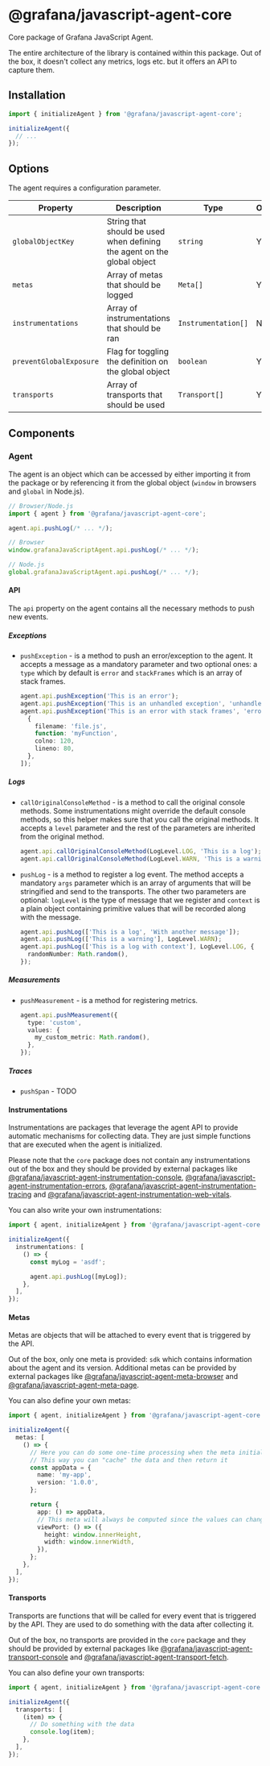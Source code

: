 # @grafana/javascript-agent-core

Core package of Grafana JavaScript Agent.

The entire architecture of the library is contained within this package. Out of the box, it doesn't collect any metrics,
logs etc. but it offers an API to capture them.

## Installation

```ts
import { initializeAgent } from '@grafana/javascript-agent-core';

initializeAgent({
  // ...
});
```

## Options

The agent requires a configuration parameter.

| Property                | Description                                                             | Type                | Optional | Default Value            |
| ----------------------- | ----------------------------------------------------------------------- | ------------------- | -------- | ------------------------ |
| `globalObjectKey`       | String that should be used when defining the agent on the global object | `string`            | Y        | `grafanaJavaScriptAgent` |
| `metas`                 | Array of metas that should be logged                                    | `Meta[]`            | Y        | `[]`                     |
| `instrumentations`      | Array of instrumentations that should be ran                            | `Instrumentation[]` | N        | `[]`                     |
| `preventGlobalExposure` | Flag for toggling the definition on the global object                   | `boolean`           | Y        | `false`                  |
| `transports`            | Array of transports that should be used                                 | `Transport[]`       | Y        | `[]`                     |

## Components

### Agent

The agent is an object which can be accessed by either importing it from the package or by referencing it from the
global object (`window` in browsers and `global` in Node.js).

```ts
// Browser/Node.js
import { agent } from '@grafana/javascript-agent-core';

agent.api.pushLog(/* ... */);

// Browser
window.grafanaJavaScriptAgent.api.pushLog(/* ... */);

// Node.js
global.grafanaJavaScriptAgent.api.pushLog(/* ... */);
```

#### API

The `api` property on the agent contains all the necessary methods to push new events.

##### Exceptions

- `pushException` - is a method to push an error/exception to the agent. It accepts a message as a mandatory parameter
  and two optional ones: a `type` which by default is `error` and `stackFrames` which is an array of stack frames.

  ```ts
  agent.api.pushException('This is an error');
  agent.api.pushException('This is an unhandled exception', 'unhandledException');
  agent.api.pushException('This is an error with stack frames', 'error', [
    {
      filename: 'file.js',
      function: 'myFunction',
      colno: 120,
      lineno: 80,
    },
  ]);
  ```

##### Logs

- `callOriginalConsoleMethod` - is a method to call the original console methods. Some instrumentations might override
  the default console methods, so this helper makes sure that you call the original methods. It accepts a `level`
  parameter and the rest of the parameters are inherited from the original method.

  ```ts
  agent.api.callOriginalConsoleMethod(LogLevel.LOG, 'This is a log');
  agent.api.callOriginalConsoleMethod(LogLevel.WARN, 'This is a warning');
  ```

- `pushLog` - is a method to register a log event. The method accepts a mandatory `args` parameter which is an array of
  arguments that will be stringified and send to the transports. The other two parameters are optional: `logLevel` is
  the type of message that we register and `context` is a plain object containing primitive values that will be
  recorded along with the message.

  ```ts
  agent.api.pushLog(['This is a log', 'With another message']);
  agent.api.pushLog(['This is a warning'], LogLevel.WARN);
  agent.api.pushLog(['This is a log with context'], LogLevel.LOG, {
    randomNumber: Math.random(),
  });
  ```

##### Measurements

- `pushMeasurement` - is a method for registering metrics.

  ```ts
  agent.api.pushMeasurement({
    type: 'custom',
    values: {
      my_custom_metric: Math.random(),
    },
  });
  ```

##### Traces

- `pushSpan` - TODO

#### Instrumentations

Instrumentations are packages that leverage the agent API to provide automatic mechanisms for collecting data. They are
just simple functions that are executed when the agent is initialized.

Please note that the `core` package does not contain any instrumentations out of the box and they should be provided by
external packages like [@grafana/javascript-agent-instrumentation-console](https://github.com/grafana/grafana-javascript-agent/tree/main/packages/instrumentation-console),
[@grafana/javascript-agent-instrumentation-errors](https://github.com/grafana/grafana-javascript-agent/tree/main/packages/instrumentation-errors),
[@grafana/javascript-agent-instrumentation-tracing](https://github.com/grafana/grafana-javascript-agent/tree/main/packages/instrumentation-tracing)
and [@grafana/javascript-agent-instrumentation-web-vitals](https://github.com/grafana/grafana-javascript-agent/tree/main/packages/instrumentation-web-vitals).

You can also write your own instrumentations:

```ts
import { agent, initializeAgent } from '@grafana/javascript-agent-core';

initializeAgent({
  instrumentations: [
    () => {
      const myLog = 'asdf';

      agent.api.pushLog([myLog]);
    },
  ],
});
```

#### Metas

Metas are objects that will be attached to every event that is triggered by the API.

Out of the box, only one meta is provided: `sdk` which contains information about the agent and its version. Additional
metas can be provided by external packages like [@grafana/javascript-agent-meta-browser](https://github.com/grafana/grafana-javascript-agent/tree/main/packages/meta-browser)
and [@grafana/javascript-agent-meta-page](https://github.com/grafana/grafana-javascript-agent/tree/main/packages/meta-page).

You can also define your own metas:

```ts
import { agent, initializeAgent } from '@grafana/javascript-agent-core';

initializeAgent({
  metas: [
    () => {
      // Here you can do some one-time processing when the meta initializes
      // This way you can "cache" the data and then return it
      const appData = {
        name: 'my-app',
        version: '1.0.0',
      };

      return {
        app: () => appData,
        // This meta will always be computed since the values can change
        viewPort: () => ({
          height: window.innerHeight,
          width: window.innerWidth,
        }),
      };
    },
  ],
});
```

#### Transports

Transports are functions that will be called for every event that is triggered by the API. They are used to do
something with the data after collecting it.

Out of the box, no transports are provided in the `core` package and they should be provided by external packages like
[@grafana/javascript-agent-transport-console](https://github.com/grafana/grafana-javascript-agent/tree/main/packages/transport-console)
and [@grafana/javascript-agent-transport-fetch](https://github.com/grafana/grafana-javascript-agent/tree/main/packages/transport-fetch).

You can also define your own transports:

```ts
import { agent, initializeAgent } from '@grafana/javascript-agent-core';

initializeAgent({
  transports: [
    (item) => {
      // Do something with the data
      console.log(item);
    },
  ],
});
```
